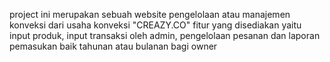project ini merupakan sebuah website pengelolaan atau manajemen konveksi dari usaha konveksi "CREAZY.CO"
fitur yang disediakan yaitu input produk, input transaksi oleh admin, pengelolaan pesanan dan laporan pemasukan baik tahunan atau bulanan bagi owner
